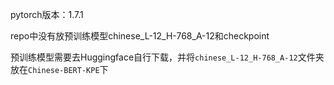 pytorch版本：1.7.1

repo中没有放预训练模型chinese_L-12_H-768_A-12和checkpoint

预训练模型需要去Huggingface自行下载，并将`chinese_L-12_H-768_A-12`文件夹放在`Chinese-BERT-KPE`下